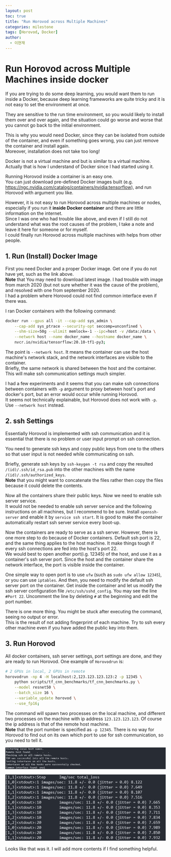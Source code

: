 ```yaml
---
layout: post
toc: true
title: "Run Horovod across Multiple Machines"
categories: milestone
tags: [Horovod, Docker]
author:
  - 이현재
---
```


# Run Horovod across Multiple Machines inside docker

If you are trying to do some deep learning, you would want them to run inside a Docker,
because deep learning frameworks are quite tricky and it is not easy to set the environment at once.
<br>

They are sensitive to the run time environment, so you would likely to install them over and over again,
and the situation could go worse and worse that you cannot go back to the initial environment.
<br>

This is why you would need Docker, since they can be isolated from outside of the container,
and even if something goes wrong, you can just remove the container and install again.<br>
Moreover, installation does not take too long!
<br>

Docker is not a virtual machine and but is similar to a virtual machine.
Actually that is how I understand of Docker since I had started using it.
<br>

Running Horovod inside a container is an easy one.<br>
You can just download pre-defined Docker images built (e.g. <https://ngc.nvidia.com/catalog/containers/nvidia:tensorflow>),
and run Horovod with argument you like.
<br>

However, it is not easy to run Horovod across multiple machines or nodes, especially if you run it
**inside Docker container** and there are little information on the internet.<br>
Since I was one who had trouble like above, and even if I still do not understand
what was the root causes of the problem, I take a note and leave it here for someone or for myself.<br>
I could finally run Horovod across multiple machines with helps from other people.

## 1. Run (Install) Docker Image
First you need Docker and a proper Docker image. Get one if you do not have yet, such as the link above.<br>
**Note** that You may need to download latest image. I had trouble with image from march 2020
(but not sure whether it was the cause of the problem), and resolved with one from september 2020.<br>
I had a problem where Horovod could not find common interface even if there was.
<br>

I ran Docker containers with the following command:
```bash
docker run --gpus all -it --cap-add sys_admin \
    --cap-add sys_ptrace --security-opt seccomp=unconfined \
    --shm-size=50g --ulimit memlock=-1 --ipc=host -v /data:/data \
    --network host --name docker_name --hostname docker_name \
    nvcr.io/nvidia/tensorflow:20.10-tf1-py3;
```
The point is ``--network host``. It means the container can use the host machine's network stack,
and the network interfaces are visible to the container.<br>
Briefly, the same network is shared between the host and the container.
This will make ssh communication settings much simpler.
<br>

I had a few experiments and it seems that you can make ssh connections between containers with ``-p`` argument to proxy between host's port and docker's port,
but an error would occur while running Horovod.<br>
It seems not technically explainable, but Horovod does not work with ``-p``.
Use ``--network host`` instead.
<br>

## 2. ssh Settings
Essentially Horovod is implemented with ssh communication and it is essential that there is no problem
or user input prompt on ssh connection.
<br>

You need to generate ssh keys and copy public keys from one to the others
so that user input is not needed while communicating on ssh.
<br>

Briefly, generate ssh keys by ``ssh-keygen -t rsa`` and copy the resulted ``/(id)/.ssh/id_rsa.pub`` into the other machines
with the name ``/(id)/.ssh/authorized_keys``.<br>
**Note** that you might want to concatenate the files rather then copy the files because it could delete the
contents. 
<br>

Now all the containers share their public keys. Now we need to enable ssh server service.<br>
It would not be needed to enable ssh server service and the following instructions on all machines, but I recommend to be sure.
Install ``openssh-server`` and enable it by ``service ssh start``.
It is good to make the container automatically restart ssh server service every boot-up.
<br>

Now the containers are ready to serve as a ssh server. However, there is one more step to do because of Docker containers.
Default ssh port is 22, and the same thing applies to the host machine.
It make things tough if every ssh connections are fed into the host's port 22.<br>
We would best to open another port(i.g. 12345) of the host, and use it as a container's ssh server port.
Since the host and the container share the network interface, the port is visible inside the container.
<br>

One simple way to open port is to use ``ufw`` (such as ``sudo ufw allow 12345``), or you can use ``iptables``.
And then, you need to modify the default ssh server port on the container.
Get inside the container and let us modify the ssh server configuration file ``/etc/ssh/sshd_config``.
You may see the line ``#Port 22``. Uncomment the line by deleting ``#`` at the beginning and edit the port number.
<br>

There is one more thing. You might be stuck after executing the command, seeing no output or error.<br>
This is the result of not adding fingerprint of each machine. Try to ssh every other machine even if you have added
the public key into them.
<br>

## 3. Run Horovod
All docker containers, ssh server settings, port settings are done, and they are ready to run Horovod.
One example of ``Horovodrun`` is:
```bash
# 2 GPUs in local, 2 GPUs in remote
horovodrun -np 4 -H localhost:2,123.123.123.123:2 -p 12345 \
    python scripts/tf_cnn_benchmarks/tf_cnn_benchmarks.py \
    --model resnet50 \
    --batch_size 16 \
    --variable_update horovod \
    --use_fp16;
```
The command will spawn two processes on the local machine, and different two processes on the machine with ip address ``123.123.123.123``.
Of course the ip address is that of the remote host machine.<br>
**Note** that the port number is specified as ``-p 12345``.
There is no way for Horovod to find out on its own which port to use for ssh communication, so you need to tell it.
<br>

![horovodrun1.png](/img/2021-01-19-run-horovod-across-machines/horovodrun1.png)
<br>

![horovodrun2.png](/img/2021-01-19-run-horovod-across-machines/horovodrun2.png)
<br>

Looks like that was it. I will add more contents if I find something helpful.
